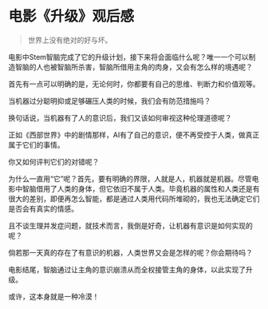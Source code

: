 # 电影《升级》观后感

> 世界上没有绝对的好与坏。

电影中Stem智脑完成了它的升级计划，接下来将会面临什么呢？唯一一个可以制造智脑的人也被智脑所杀害，智脑所借用主角的肉身，又会有怎么样的境遇呢？

首先有一点可以明确的是，无论何时，你都要有自己的思维、判断力和价值观等。

当机器过分聪明抑或足够碾压人类的时候，我们会有防范措施吗？

换句话说，当机器有了人的意识后，我们又该如何审视这种伦理道德呢？

正如《西部世界》中的剧情那样，AI有了自己的意识，便不再受控于人类，做真正属于它们的事情。

你又如何评判它们的对错呢？

为什么一直用“它”呢？首先，要有明确的界限，人就是人，机器就是机器。尽管电影中智脑借用了人类的身体，但它依旧不属于人类。毕竟机器的属性和人类还是有很大的差别，即便再怎么智能，都是通过人类用代码所堆砌的，我也无法确定它们是否会有真实的情感。

且不谈生理并发症问题，就技术而言，我倒是好奇，让机器有意识是如何实现的呢？

倘若那一天真的存在了有意识的机器，人类世界又会是怎样的呢？你会期待吗？

电影结尾，智脑通过让主角的意识崩溃从而全权接管主角的身体，以此实现了升级。

或许，这本身就是一种冷漠！


